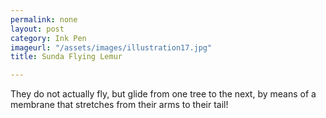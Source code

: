 ```yaml
---
permalink: none
layout: post
category: Ink Pen
imageurl: "/assets/images/illustration17.jpg"
title: Sunda Flying Lemur

---
```


They do not actually fly, but glide from one tree to the next, by means of a membrane that stretches from their arms to their tail!
